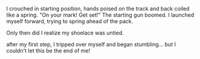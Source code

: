 I crouched in starting position, hands poised on the track and back coiled like a spring. "On your mark! Get set!" The starting gun boomed. I launched myself forward, trying to spring ahead of the pack.

Only then did I realize my shoelace was untied.

after my first step, I tripped over myself and began stumbling... but I couldn't let this be the end of me! 